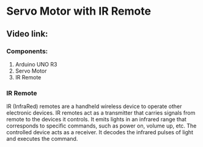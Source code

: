 # Servo Motor with IR Remote
## Video link:[]()
### Components:
1. Arduino UNO R3
2. Servo Motor
3. IR Remote

### IR Remote
IR (InfraRed) remotes are a handheld wireless device to operate other electronic devices. IR remotes act as a transmitter that carries signals from remote to the devices it controls. It emits lights in an infrared range that corresponds to specific commands, such as power on, volume up, etc. The controlled device acts as a receiver. It decodes the infrared pulses of light and executes the command.  

